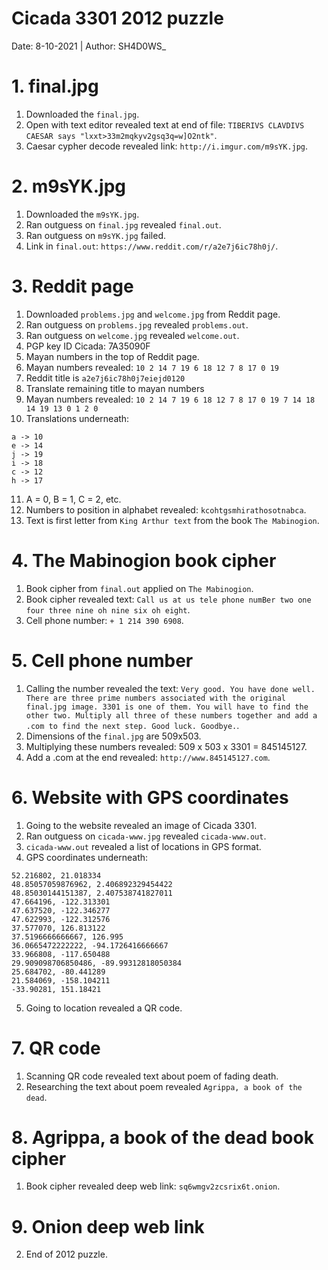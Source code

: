 # Cicada 3301 2012 puzzle

Date: 8-10-2021 | Author: SH4D0WS_

# 1. final.jpg
1. Downloaded the ```final.jpg```.
2. Open with text editor revealed text at end of file: ```TIBERIVS CLAVDIVS CAESAR says "lxxt>33m2mqkyv2gsq3q=w]O2ntk"```.
3. Caesar cypher decode revealed link: ```http://i.imgur.com/m9sYK.jpg```.

# 2. m9sYK.jpg
1. Downloaded the ```m9sYK.jpg```.
2. Ran outguess on ```final.jpg``` revealed ```final.out```.
3. Ran outguess on ```m9sYK.jpg``` failed.
4. Link in ```final.out```: ```https://www.reddit.com/r/a2e7j6ic78h0j/```.

# 3. Reddit page
1. Downloaded ```problems.jpg``` and ```welcome.jpg``` from Reddit page.
2. Ran outguess on ```problems.jpg``` revealed ```problems.out```.
3. Ran outguess on ```welcome.jpg``` revealed ```welcome.out```.
4. PGP key ID Cicada: 7A35090F
5. Mayan numbers in the top of Reddit page.
6. Mayan numbers revealed: ```10 2 14 7 19 6 18 12 7 8 17 0 19```
7. Reddit title is ```a2e7j6ic78h0j7eiejd0120```
8. Translate remaining title to mayan numbers
9. Mayan numbers revealed: ```10 2 14 7 19 6 18 12 7 8 17 0 19 7 14 18 14 19 13 0 1 2 0```
10. Translations underneath:
```
a -> 10
e -> 14
j -> 19
i -> 18
c -> 12
h -> 17
```
11. A = 0, B = 1, C = 2, etc.
12. Numbers to position in alphabet revealed: ```kcohtgsmhirathosotnabca```.
13. Text is first letter from ```King Arthur text``` from the book ```The Mabinogion```.

# 4. The Mabinogion book cipher
1. Book cipher from ```final.out``` applied on ```The Mabinogion```.
2. Book cipher revealed text: ```Call us at us tele phone numBer two one four three nine oh nine six oh eight```.
3. Cell phone number: ```+ 1 214 390 6908```.

# 5. Cell phone number
1. Calling the number revealed the text: ```Very good. You have done well. There are three prime numbers associated with the original final.jpg image. 3301 is one of them. You will have to find the other two. Multiply all three of these numbers together and add a .com to find the next step. Good luck. Goodbye.```.
2. Dimensions of the ```final.jpg``` are 509x503.
3. Multiplying these numbers revealed: 509 x 503 x 3301 = 845145127.
4. Add a .com at the end revealed: ```http://www.845145127.com```.

# 6. Website with GPS coordinates
1. Going to the website revealed an image of Cicada 3301.
2. Ran outguess on ```cicada-www.jpg``` revealed ```cicada-www.out```.
3. ```cicada-www.out``` revealed a list of locations in GPS format.
4. GPS coordinates underneath:
```
52.216802, 21.018334
48.85057059876962, 2.406892329454422
48.85030144151387, 2.407538741827011
47.664196, -122.313301
47.637520, -122.346277
47.622993, -122.312576
37.577070, 126.813122
37.5196666666667, 126.995
36.0665472222222, -94.1726416666667
33.966808, -117.650488
29.909098706850486, -89.99312818050384
25.684702, -80.441289
21.584069, -158.104211
-33.90281, 151.18421 
```
5. Going to location revealed a QR code.

# 7. QR code
1. Scanning QR code revealed text about poem of fading death.
2. Researching the text about poem revealed ```Agrippa, a book of the dead```.

# 8. Agrippa, a book of the dead book cipher
1. Book cipher revealed deep web link: ```sq6wmgv2zcsrix6t.onion```.

# 9. Onion deep web link
2. End of 2012 puzzle.

